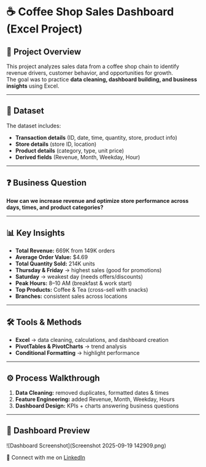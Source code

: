 # ☕ Coffee Shop Sales Dashboard (Excel Project)

## 📌 Project Overview
This project analyzes sales data from a coffee shop chain to identify revenue drivers, customer behavior, and opportunities for growth.  
The goal was to practice **data cleaning, dashboard building, and business insights** using Excel.

---

## 📂 Dataset
The dataset includes:
- **Transaction details** (ID, date, time, quantity, store, product info)
- **Store details** (store ID, location)
- **Product details** (category, type, unit price)
- **Derived fields** (Revenue, Month, Weekday, Hour)

---

## ❓ Business Question
**How can we increase revenue and optimize store performance across days, times, and product categories?**

---

## 📊 Key Insights
- **Total Revenue:** 669K from 149K orders  
- **Average Order Value:** $4.69  
- **Total Quantity Sold:** 214K units  
- **Thursday & Friday** → highest sales (good for promotions)  
- **Saturday** → weakest day (needs offers/discounts)  
- **Peak Hours:** 8–10 AM (breakfast & work start)  
- **Top Products:** Coffee & Tea (cross-sell with snacks)  
- **Branches:** consistent sales across locations  

---

## 🛠️ Tools & Methods
- **Excel** → data cleaning, calculations, and dashboard creation  
- **PivotTables & PivotCharts** → trend analysis  
- **Conditional Formatting** → highlight performance  

---

## ⚙️ Process Walkthrough
1. **Data Cleaning:** removed duplicates, formatted dates & times  
2. **Feature Engineering:** added Revenue, Month, Weekday, Hours  
3. **Dashboard Design:** KPIs + charts answering business questions  

---

## 📸 Dashboard Preview
![Dashboard Screenshot](Screenshot 2025-09-19 142909.png)  

🔗 Connect with me on [LinkedIn](your-link)  
